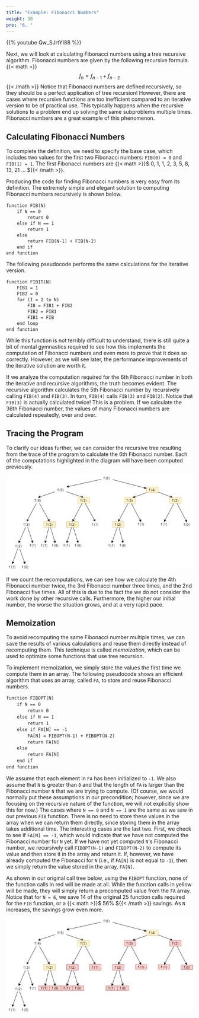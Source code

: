 ```yaml
---
title: "Example: Fibonacci Numbers"
weight: 30
pre: "6. "
---
```

{{% youtube Qw_SJrtYI88 %}}

Next, we will look at calculating Fibonacci numbers using a tree recursive algorithm. Fibonacci numbers are given by the following recursive formula. 
{{< math >}}
$$
f_n = f_{n-1} + f_{n-2}
$$
{{< /math >}}
Notice that Fibonacci numbers are defined recursively, so they should be a perfect application of tree recursion! However, there are cases where recursive functions are too inefficient compared to an iterative version to be of practical use. This typically happens when the recursive solutions to a problem end up solving the same subproblems multiple times. Fibonacci numbers are a great example of this phenomenon. 

## Calculating Fibonacci Numbers

To complete the definition, we need to specify the base case, which includes two values for the first two Fibonacci numbers: `FIB(0) = 0` and `FIB(1) = 1`. The first Fibonacci numbers are {{< math >}}$ 0, 1, 1, 2, 3, 5, 8, 13, 21 … ${{< /math >}}.

Producing the code for finding Fibonacci numbers is very easy from its definition. The extremely simple and elegant solution to computing Fibonacci numbers recursively is shown below.

```
function FIB(N)
    if N == 0
        return 0
    else if N == 1
        return 1
    else
        return FIB(N-1) + FIB(N-2)
    end if
end function
```

The following pseudocode performs the same calculations for the iterative version.

```
function FIBIT(N)
    FIB1 = 1
    FIB2 = 0
    for (I = 2 to N)
        FIB = FIB1 + FIB2
        FIB2 = FIB1
        FIB1 = FIB
    end loop
end function
```

While this function is not terribly difficult to understand, there is still quite a bit of mental gymnastics required to see how this implements the computation of Fibonacci numbers and even more to prove that it does so correctly. However, as we will see later, the performance improvements of the iterative solution are worth it.

If we analyze the computation required for the 6th Fibonacci number in both the iterative and recursive algorithms, the truth becomes evident. The recursive algorithm calculates the 5th Fibonacci number by recursively calling `FIB(4)` and `FIB(3)`. In turn, `FIB(4)` calls `FIB(3)` and `FIB(2)`. Notice that `FIB(3)` is actually calculated twice! This is a problem. If we calculate the 36th Fibonacci number, the values of many Fibonacci numbers are calculated repeatedly, over and over.

## Tracing the Program

To clarify our ideas further, we can consider the recursive tree resulting from the trace of the program to calculate the 6th Fibonacci number. Each of the computations highlighted in the diagram will have been computed previously.

![Fibonacci Tree Recursion](/images/16-recurse/6.8.fib1.png)
 
If we count the recomputations, we can see how we calculate the 4th Fibonacci number twice, the 3rd Fibonacci number three times, and the 2nd Fibonacci five times. All of this is due to the fact the we do not consider the work done by other recursive calls. Furthermore, the higher our initial number, the worse the situation grows, and at a very rapid pace.

## Memoization

To avoid recomputing the same Fibonacci number multiple times, we can save the results of various calculations and reuse them directly instead of recomputing them. This technique is called _memoization_, which can be used to optimize some functions that use tree recursion. 

To implement memoization, we simply store the values the first time we compute them in an array. The following pseudocode shows an efficient algorithm that uses an array, called `FA`, to store and reuse Fibonacci numbers. 

```tex
function FIBOPT(N)
    if N == 0
        return 0
    else if N == 1
        return 1
    else if FA[N] == -1
        FA[N] = FIBOPT(N-1) + FIBOPT(N-2)
        return FA[N]
    else
        return FA[N]
    end if
end function
```

We assume that each element in `FA` has been initialized to `-1`. We also assume that `N` is greater than `0` and that the length of `FA` is larger than the Fibonacci number `N` that we are trying to compute. (Of course, we would normally put these assumptions in our precondition; however, since we are focusing on the recursive nature of the function, we will not explicitly show this for now.) The cases where `N == 0` and `N == 1` are the same as we saw in our previous `FIB` function. There is no need to store these values in the array when we can return them directly, since storing them in the array takes additional time. The interesting cases are the last two. First, we check to see if `FA[N] == -1`, which would indicate that we have not computed the Fibonacci number for `N` yet. If we have not yet computed `N`'s Fibonacci number, we recursively call `FIBOPT(N-1)` and `FIBOPT(N-2)` to compute its value and then store it in the array and return it. If, however, we have already computed the Fibonacci for `N` (i.e., if `FA[N]` is not equal to `-1`), then we simply return the value stored in the array, `FA[N]`.

As shown in our original call tree below, using the `FIBOPT` function, none of the function calls in red will be made at all. While the function calls in yellow will be made, they will simply return a precomputed value from the `FA` array. Notice that for `N = 6`, we save 14 of the original 25 function calls required for the `FIB` function, or a {{< math >}}$ 56\% ${{< /math >}} savings. As `N` increases, the savings grow even more.

![Fibonacci Tree Recursion with Memoization](/images/16-recurse/6.8.fib2.png)
